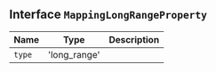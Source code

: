 ## Interface `MappingLongRangeProperty`

| Name | Type | Description |
| - | - | - |
| `type` | 'long_range' | &nbsp; |
